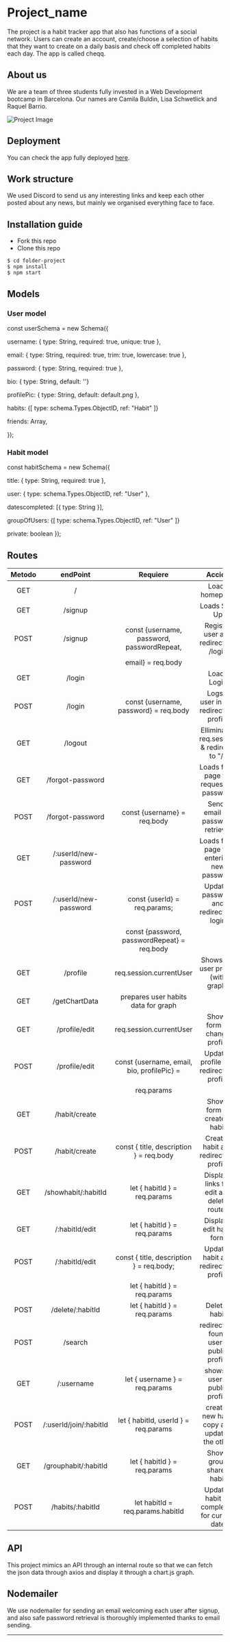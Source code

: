 # Project_name

The project is a habit tracker app that also has functions of a social network. Users can create an account, create/choose a selection of habits that they want to create on a daily basis and check off completed habits each day. The app is called cheqq.

## About us

We are a team of three students fully invested in a Web Development bootcamp in Barcelona. Our names are Camila Buldin, Lisa Schwetlick and Raquel Barrio.

![Project Image](https://res.cloudinary.com/dqzjo5wsl/image/upload/v1684598525/cheqq_fxe44g.png "Project Image")

## Deployment

You can check the app fully deployed [here](https://cheqq.fly.dev/).

## Work structure

We used Discord to send us any interesting links and keep each other posted about any news, but mainly we organised everything face to face.

## Installation guide

- Fork this repo
- Clone this repo

```shell
$ cd folder-project
$ npm install
$ npm start
```

## Models

### User model<br>

const userSchema = new Schema({

username: {
type: String,
required: true,
unique: true
},

email: {
type: String,
required: true,
trim: true,
lowercase: true
},

password: {
type: String,
required: true
},

bio: { type: String, default: ''}

profilePic: { type: String, default: default.png },

habits: {[ type: schema.Types.ObjectID, ref: "Habit" ]}

friends: Array,

});

### Habit model<br>

const habitSchema = new Schema({

title: { type: String, required: true },

user: { type: schema.Types.ObjectID, ref: "User" },

datescompleted: [{ type: String }],

groupOfUsers: {[ type: schema.Types.ObjectID, ref: "User" ]}

private: boolean
});

## Routes

| Metodo | endPoint           |                Requiere                     |                  Accion                   |
| :----: | :----------------: | :-----------------------------------------: | :---------------------------------------: |
|  GET   |     /              |                                             |               Loads homepage              |
|  GET   |  /signup           |                                             |               Loads Sign Up               |
|  POST  |  /signup           | const {username, password, passwordRepeat,  |   Register user and redirects to /login   |
|        |                    |            email} = req.body                |                                           |
|  GET   |  /login            |                                             |                Loads Login                |
|  POST  |  /login            |    const {username, password} = req.body    |  Logs a user in and redirects to profile  |
|  GET   |      /logout       |                                             | Elliminates req.session & redirects to "/"|
|  GET   |  /forgot-password  |                                             |  Loads form page for requesting password  |
|  POST  |  /forgot-password  |         const {username} = req.body         |    Sends email for password retrieval     |
|  GET   |/:userId/new-password|                                            | Loads form page for entering new password |
|  POST  |/:userId/new-password|      const {userId} = req.params;          |  Updates password and redirects to login  |
|        |                    | const {password, passwordRepeat} = req.body |                                           |
|  GET   |      /profile      |           req.session.currentUser           |    Shows the user profile (with graph)    |
|  GET   |    /getChartData   |     prepares user habits data for graph     |                                           |
|  GET   |    /profile/edit   |            req.session.currentUser          |         Shows form to change profile      |
|  POST  |    /profile/edit   |  const {username, email, bio, profilePic} = | Updates profile and redirects to profile  |
|        |                    |                 req.params                  |                                           |
|  GET   |   /habit/create    |                                             |        Shows form to create a habit       |
|  POST  |   /habit/create    |   const { title, description } = req.body   |  Creates habit and redirects to profile   |
|  GET   |/showhabit/:habitId |          let { habitId } = req.params       | Displays links for edit and delete routes |
|  GET   |   /:habitId/edit   |          let { habitId } = req.params       |         Displays edit habit form          |
|  POST  |   /:habitId/edit   |    const { title, description } = req.body; |   Updates habit and redirects to profile  |
|        |                    |        let { habitId } = req.params         |                                           |
|  POST  |  /delete/:habitId  |        let { habitId } = req.params         |               Deletes habit               |
|  POST  |      /search       |                                             |  redirects to found user's public profile |
|  GET   |     /:username     |        let { username } = req.params        |      shows a user's public profile        |
|  POST  |/:userId/join/:habitId|   let { habitId, userId } = req.params    |creates new habit copy and updates the other|
|  GET   |/grouphabit/:habitId|         let { habitId } = req.params        |          Shows group shared habit         |
|  POST  |  /habits/:habitId  |       let habitId = req.params.habitId      |Updates habit as completed for current date|

## API

This project mimics an API through an internal route so that we can fetch the json data through axios and display it through a chart.js graph.

## Nodemailer

We use nodemailer for sending an email welcoming each user after signup, and also safe password retrieval is thoroughly implemented thanks to email sending.

---

